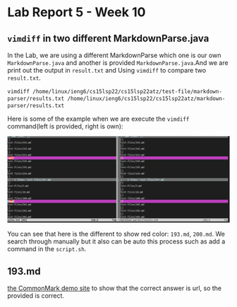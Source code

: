# Lab Report 5 - Week 10

##  `vimdiff` in two different MarkdownParse.java

In the Lab, we are using a different MarkdownParse which one is our own `MarkdownParse.java` and another is provided `MarkdownParse.java`.And we are print out the output in `result.txt` and Using `vimdiff` to compare two `result.txt`.
```
vimdiff /home/linux/ieng6/cs15lsp22/cs15lsp22atz/test-file/markdown-parser/results.txt /home/linux/ieng6/cs15lsp22/cs15lsp22atz/markdown-parser/results.txt

```

Here is some of the example when we are execute the `vimdiff` command(left is provided, right is own):

![Image](lab5/3.1.PNG)


You can see that here is the different to show red color: `193.md`, `200.md`.
We search through manually but it also can be auto this process such as add a command in the `script.sh`.


## 193.md

[the CommonMark demo site](https://spec.commonmark.org/dingus/) to show that the correct answer is url, so the provided is correct.
